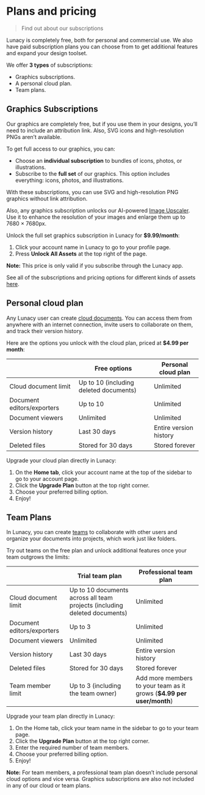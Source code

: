 # Plans and pricing

> Find out about our subscriptions


Lunacy is completely free, both for personal and commercial use. We also have paid subscription plans you can choose from to get additional features and expand your design toolset.

We offer **3 types** of subscriptions: 
* Graphics subscriptions.
* A personal cloud plan.
* Team plans.


## Graphics Subscriptions

Our graphics are completely free, but if you use them in your designs, you’ll need to include an attribution link. Also, SVG icons and high-resolution PNGs aren’t available. 

To get full access to our graphics, you can:

- Choose an **individual subscription** to bundles of icons, photos, or illustrations. 
- Subscribe to the **full set** of our graphics. This option includes everything: icons, photos, and illustrations.

With these subscriptions, you can use SVG and high-resolution PNG graphics without link attribution.

Also, any graphics subscription unlocks our AI-powered <a href="https://icons8.com/upscaler" target="_blank">Image Upscaler</a>. Use it to enhance the resolution of your images and enlarge them up to 7680 × 7680px.

Unlock the full set graphics subscription in Lunacy for **$9.99/month**:

1. Click your account name in Lunacy to go to your profile page.
2. Press **Unlock All Assets** at the top right of the page.

<div class="callout callout--info">
    <p><strong>Note:</strong> This price is only valid if you subscribe through the Lunacy app.</p>
</div>

See all of the subscriptions and pricing options for different kinds of assets <a href="https://icons8.com/pricing">here</a>. 


## Personal cloud plan

Any Lunacy user can create <a href="https://lunacy.docs.icons8.com/raw/clouddocs.md" target="_blank">cloud documents</a>. You can access them from anywhere with an internet connection, invite users to collaborate on them, and track their version history.

Here are the options you unlock with the cloud plan, priced at **$4.99 per month**:

|      | Free options        | Personal cloud plan    |
| ------------------------------------------- | ----- | ---------------------- |
| Cloud document limit       | Up to 10 (including deleted documents) | Unlimited              |
| Document editors/exporters | Up to 10               | Unlimited              |
| Document viewers           | Unlimited              | Unlimited              |
| Version history            | Last 30 days           | Entire version history |
| Deleted files              | Stored for 30 days     | Stored forever         |

Upgrade your cloud plan directly in Lunacy:

1. On the **Home tab**, click your account name at the top of the sidebar to go to your account page.
2. Click the **Upgrade Plan** button at the top right corner.
3. Choose your preferred billing option. 
4. Enjoy!

## Team Plans

In Lunacy, you can create <a href="https://lunacy.docs.icons8.com/raw/teams.md" target="_blank">teams</a> to collaborate with other users and organize your documents into projects, which work just like folders. 

Try out teams on the free plan and unlock additional features once your team outgrows the limits:

|      | Trial team plan         | Professional team plan            |
| ---------------------------------------------------------- | ---------------------------------------------------- | ------------------------------------------------------- |
|Cloud document limit| Up to 10 documents across all team projects (including deleted documents) | Unlimited|
| Document editors/exporters | Up to 3 | Unlimited|
| Document viewers   | Unlimited    | Unlimited|
| Version history     | Last 30 days           | Entire version history |
| Deleted files      | Stored for 30 days       | Stored forever |
| Team member limit  | Up to 3 (including the team owner)        | Add more members to your team as it grows (**$4.99 per user/month**) |


Upgrade your team plan directly in Lunacy:

1. On the Home tab, click your team name in the sidebar to go to your team page.
2. Click the **Upgrade Plan** button at the top right corner.
3. Enter the required number of team members.
4. Choose your preferred billing option. 
5. Enjoy!

<div class="callout callout--info">
    <p><strong>Note:</strong> For team members, a professional team plan doesn’t include personal cloud options and vice versa. Graphics subscriptions are also not included in any of our cloud or team plans.</p>
</div>